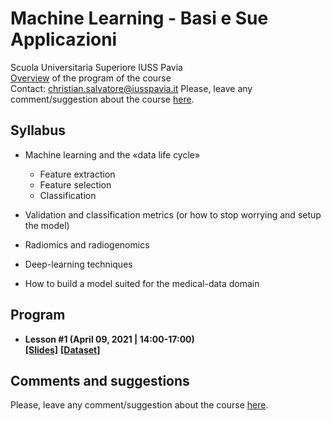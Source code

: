 # Machine Learning - Basi e Sue Applicazioni
Scuola Universitaria Superiore IUSS Pavia
<br>
[Overview](https://github.com/christiansalvatore/machinelearning-iusspavia/blob/master/overview.pdf) of the program of the course
<br>
Contact: christian.salvatore@iusspavia.it
Please, leave any comment/suggestion about the course [here](https://docs.google.com/forms/d/e/1FAIpQLSfxF8qqycKI9O6FOM894NmquqqbDt0BUXrFUmwh7uYPoBexqw/viewform?usp=sf_link).


## Syllabus
* Machine learning and the «data life cycle»
    * Feature extraction
    * Feature selection
    * Classification

* Validation and classification metrics
   (or how to stop worrying and setup the model)

* Radiomics and radiogenomics

* Deep-learning techniques

* How to build a model suited for
   the medical-data domain
   

## Program
* __Lesson #1 (April 09, 2021 | 14:00-17:00)__ <br>
[__[Slides]__](https://github.com/christiansalvatore/machinelearning-iusspavia/blob/master/lessons/L1__ML-FeatureExtraction-FeatureSelection.pdf)
[__[Dataset]__](https://we.tl/t-4SsnT5fbnt)

## Comments and suggestions
Please, leave any comment/suggestion about the course [here](https://docs.google.com/forms/d/e/1FAIpQLSfxF8qqycKI9O6FOM894NmquqqbDt0BUXrFUmwh7uYPoBexqw/viewform?usp=sf_link).
